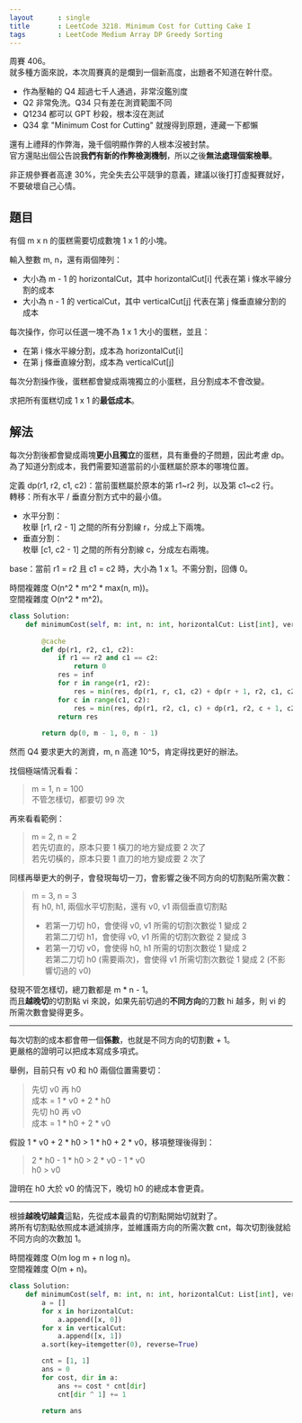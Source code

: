 ```yaml
---
layout      : single
title       : LeetCode 3218. Minimum Cost for Cutting Cake I
tags        : LeetCode Medium Array DP Greedy Sorting
---
```

周賽 406。  
就多種方面來說，本次周賽真的是爛到一個新高度，出題者不知道在幹什麼。  

- 作為壓軸的 Q4 超過七千人通過，非常沒鑑別度  
- Q2 非常免洗。Q34 只有差在測資範圍不同  
- Q1234 都可以 GPT 秒殺，根本沒在測試  
- Q34 拿 "Minimum Cost for Cutting" 就搜得到原題，連藏一下都懶  

還有上禮拜的作弊海，幾千個明顯作弊的人根本沒被封禁。  
官方還貼出個公告說**我們有新的作弊檢測機制**，所以之後**無法處理個案檢舉**。  

非正規參賽者高達 30%，完全失去公平競爭的意義，建議以後打打虛擬賽就好，不要破壞自己心情。  

## 題目

有個 m x n 的蛋糕需要切成數塊 1 x 1 的小塊。  

輸入整數 m, n，還有兩個陣列：  

- 大小為 m - 1 的 horizontalCut，其中 horizontalCut[i] 代表在第 i 條水平線分割的成本  
- 大小為 n - 1 的 verticalCut，其中 verticalCut[j] 代表在第 j 條垂直線分割的成本  

每次操作，你可以任選一塊不為 1 x 1 大小的蛋糕，並且：  

- 在第 i 條水平線分割，成本為 horizontalCut[i]  
- 在第 j 條垂直線分割，成本為 verticalCut[j]  

每次分割操作後，蛋糕都會變成兩塊獨立的小蛋糕，且分割成本不會改變。  

求把所有蛋糕切成 1 x 1 的**最低成本**。  

## 解法

每次分割後都會變成兩塊**更小且獨立**的蛋糕，具有重疊的子問題，因此考慮 dp。  
為了知道分割成本，我們需要知道當前的小蛋糕屬於原本的哪塊位置。  

定義 dp(r1, r2, c1, c2)：當前蛋糕屬於原本的第 r1\~r2 列，以及第 c1\~c2 行。  
轉移：所有水平 / 垂直分割方式中的最小值。  

- 水平分割：  
    枚舉 [r1, r2 - 1] 之間的所有分割線 r，分成上下兩塊。  
- 垂直分割：  
    枚舉 [c1, c2 - 1] 之間的所有分割線 c，分成左右兩塊。  

base：當前 r1 = r2 且 c1 = c2 時，大小為 1 x 1。不需分割，回傳 0。  

時間複雜度 O(n^2 \* m^2 \* max(n, m))。  
空間複雜度 O(n^2 \* m^2)。  

```python
class Solution:
    def minimumCost(self, m: int, n: int, horizontalCut: List[int], verticalCut: List[int]) -> int:
        
        @cache
        def dp(r1, r2, c1, c2):
            if r1 == r2 and c1 == c2:
                return 0
            res = inf
            for r in range(r1, r2):
                res = min(res, dp(r1, r, c1, c2) + dp(r + 1, r2, c1, c2) + horizontalCut[r])
            for c in range(c1, c2):
                res = min(res, dp(r1, r2, c1, c) + dp(r1, r2, c + 1, c2) + verticalCut[c])
            return res
        
        return dp(0, m - 1, 0, n - 1)
```

然而 Q4 要求更大的測資，m, n 高達 10^5，肯定得找更好的辦法。  

找個極端情況看看：  
> m = 1, n = 100  
> 不管怎樣切，都要切 99 次  

再來看看範例：  
> m = 2, n = 2  
> 若先切直的，原本只要 1 橫刀的地方變成要 2 次了  
> 若先切橫的，原本只要 1 直刀的地方變成要 2 次了  

同樣再舉更大的例子，會發現每切一刀，會影響之後不同方向的切割點所需次數：  
> m = 3, n = 3  
> 有 h0, h1, 兩個水平切割點，還有 v0, v1 兩個垂直切割點  
>
> - 若第一刀切 h0，會使得 v0, v1 所需的切割次數從 1 變成 2  
>   若第二刀切 h1，會使得 v0, v1 所需的切割次數從 2 變成 3  
> - 若第一刀切 v0，會使得 h0, h1 所需的切割次數從 1 變成 2  
>   若第二刀切 h0 (需要兩次)，會使得 v1 所需切割次數從 1 變成 2 (不影響切過的 v0)  

發現不管怎樣切，總刀數都是 m \* n - 1。  
而且**越晚切**的切割點 vi 來說，如果先前切過的**不同方向**的刀數 hi 越多，則 vi 的所需次數會變得更多。  

---

每次切割的成本都會帶一個**係數**，也就是不同方向的切割數 + 1。  
更嚴格的證明可以把成本寫成多項式。  

舉例，目前只有 v0 和 h0 兩個位置需要切：  
> 先切 v0 再 h0  
> 成本 = 1 \* v0 + 2 \* h0  
> 先切 h0 再 v0  
> 成本 = 1 \* h0 + 2 \* v0  

假設 1 \* v0 + 2 \* h0 > 1 \* h0 + 2 \* v0，移項整理後得到：  
> 2 \* h0 - 1 \* h0 > 2 \* v0 - 1 \* v0  
> h0 > v0  

證明在 h0 大於 v0 的情況下，晚切 h0 的總成本會更貴。  

---

根據**越晚切越貴**這點，先從成本最貴的切割點開始切就對了。  
將所有切割點依照成本遞減排序，並維護兩方向的所需次數 cnt，每次切割後就給不同方向的次數加 1。  

時間複雜度 O(m log m + n log n)。  
空間複雜度 O(m + n)。  

```python
class Solution:
    def minimumCost(self, m: int, n: int, horizontalCut: List[int], verticalCut: List[int]) -> int:
        a = []
        for x in horizontalCut:
            a.append([x, 0])
        for x in verticalCut:
            a.append([x, 1])
        a.sort(key=itemgetter(0), reverse=True)

        cnt = [1, 1]
        ans = 0
        for cost, dir in a:
            ans += cost * cnt[dir]
            cnt[dir ^ 1] += 1

        return ans
```
